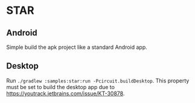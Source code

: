 STAR
====

Android
-------

Simple build the apk project like a standard Android app.

Desktop
-------

Run `./gradlew :samples:star:run -Pcircuit.buildDesktop`. This property must be set to build the desktop app due to https://youtrack.jetbrains.com/issue/KT-30878.
